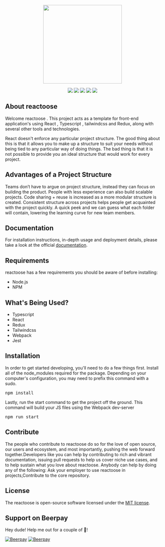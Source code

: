 <p align="center">
<img src="https://drive.google.com/uc?id=1ioNroG-VDbe5vHYXlJh_nV6A7dP7qM9X" height="256" width="256">
</p>

<p align="center">
 <img src="https://img.shields.io/badge/build-passing-success.svg">
 <img src="https://img.shields.io/badge/typescript-100%25-informational.svg">
 <img src="https://img.shields.io/badge/coverity-passing-success.svg">
 <img src="https://img.shields.io/badge/license-MIT-success.svg">
 <img src="https://img.shields.io/badge/version-1.0.0-blue.svg">
</p>

## About reactoose

Welcome reactoose . This project acts as a template for front-end application's using React , Typescript , tailwindcss and Redux, along with several other tools and technologies.

React doesn't enforce any particular project structure. The good thing about this is that it allows you to make up a structure to suit your needs without being tied to any particular way of doing things. The bad thing is that it is not possible to provide you an ideal structure that would work for every project.

## Advantages of a Project Structure

Teams don’t have to argue on project structure, instead they can focus on building the product. People with less experience can also build scalable projects. Code sharing + reuse is increased as a more modular structure is created. Consistent structure across projects helps people get acquainted with the project quickly. A quick peek and we can guess what each folder will contain, lowering the learning curve for new team members.

## Documentation

For installation instructions, in-depth usage and deployment details, please take a look at the official [documentation](https://getspooky.github.io/reactoose/).

## Requirements
reactoose has a few requirements you should be aware of before installing:

- Node.js
- NPM

## What's Being Used?
   
- Typescript
- React
- Redux
- Tailwindcss
- Webpack
- Jest

## Installation
In order to get started developing, you'll need to do a few things first. Install all of the node_modules required for the package. Depending on your computer's configuration, you may need to prefix this command with a sudo.
<pre>
npm install
</pre>
Lastly, run the start command to get the project off the ground. This command will build your JS files using the Webpack dev-server
<pre>
npm run start
</pre>
## Contribute

The people who contribute to reactoose do so for the love of open source, our users and ecosystem, and most importantly, pushing the web forward together.Developers like you can help by contributing to rich and vibrant documentation, issuing pull requests to help us cover niche use cases, and to help sustain what you love about reactoose. 
Anybody can help by doing any of the following: Ask your employer to use reactoose in projects,Contribute to the core repository.

## License

The reactoose is open-source software licensed under the [MIT license](https://opensource.org/licenses/MIT).

## Support on Beerpay
Hey dude! Help me out for a couple of :beers:!

[![Beerpay](https://beerpay.io/getspooky/reactoose/badge.svg?style=beer-square)](https://beerpay.io/getspooky/reactoose)  [![Beerpay](https://beerpay.io/getspooky/reactoose/make-wish.svg?style=flat-square)](https://beerpay.io/getspooky/reactoose?focus=wish)
